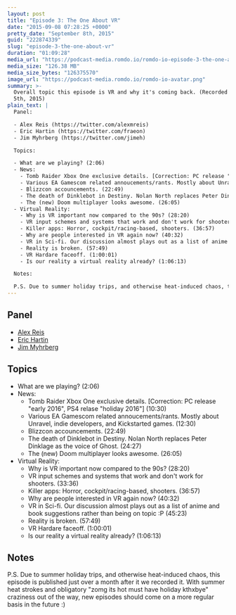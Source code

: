 ```yaml
---
layout: post
title: "Episode 3: The One About VR"
date: "2015-09-08 07:28:25 +0000"
pretty_date: "September 8th, 2015"
guid: "222874339"
slug: "episode-3-the-one-about-vr"
duration: "01:09:28"
media_url: "https://podcast-media.romdo.io/romdo-io-episode-3-the-one-about-vr.mp3"
media_size: "126.38 MB"
media_size_bytes: "126375570"
image_url: "https://podcast-media.romdo.io/romdo-io-avatar.png"
summary: >-
  Overall topic this episode is VR and why it's coming back. (Recorded on August
  5th, 2015)
plain_text: |
  Panel:

  - Alex Reis (https://twitter.com/alexmreis)
  - Eric Hartin (https://twitter.com/fraeon)
  - Jim Myhrberg (https://twitter.com/jimeh)

  Topics:

  - What are we playing? (2:06)
  - News:
    - Tomb Raider Xbox One exclusive details. [Correction: PC release "early 2016", PS4 relase "holiday 2016"] (10:30)
    - Various EA Gamescom related annoucements/rants. Mostly about Unravel, indie developers, and Kickstarted games. (12:30)
    - Blizzcon accouncements. (22:49)
    - The death of Dinklebot in Destiny. Nolan North replaces Peter Dinklage as the voice of Ghost. (24:27)
    - The (new) Doom multiplayer looks awesome. (26:05)
  - Virtual Reality:
    - Why is VR important now compared to the 90s? (28:20)
    - VR input schemes and systems that work and don't work for shooters. (33:36)
    - Killer apps: Horror, cockpit/racing-based, shooters. (36:57)
    - Why are people interested in VR again now? (40:32)
    - VR in Sci-fi. Our discussion almost plays out as a list of anime and book suggestions rather than being on topic :P (45:23)
    - Reality is broken. (57:49)
    - VR Hardare faceoff. (1:00:01)
    - Is our reality a virtual reality already? (1:06:13)

  Notes:

  P.S. Due to summer holiday trips, and otherwise heat-induced chaos, this episode is published just over a month after it we recorded it. With summer heat strokes and obligatory "zomg its hot must have holiday kthxbye" craziness out of the way, new episodes should come on a more regular basis in the future :)
---
```


## Panel

- [Alex Reis](https://twitter.com/alexmreis)
- [Eric Hartin](https://twitter.com/fraeon)
- [Jim Myhrberg](https://twitter.com/jimeh)

## Topics

- What are we playing? (2:06)
- News:
  - Tomb Raider Xbox One exclusive details. [Correction: PC release "early
    2016", PS4 relase "holiday 2016"] (10:30)
  - Various EA Gamescom related annoucements/rants. Mostly about Unravel, indie
    developers, and Kickstarted games. (12:30)
  - Blizzcon accouncements. (22:49)
  - The death of Dinklebot in Destiny. Nolan North replaces Peter Dinklage as
    the voice of Ghost. (24:27)
  - The (new) Doom multiplayer looks awesome. (26:05)
- Virtual Reality:
  - Why is VR important now compared to the 90s? (28:20)
  - VR input schemes and systems that work and don't work for shooters. (33:36)
  - Killer apps: Horror, cockpit/racing-based, shooters. (36:57)
  - Why are people interested in VR again now? (40:32)
  - VR in Sci-fi. Our discussion almost plays out as a list of anime and book
    suggestions rather than being on topic :P (45:23)
  - Reality is broken. (57:49)
  - VR Hardare faceoff. (1:00:01)
  - Is our reality a virtual reality already? (1:06:13)

## Notes

P.S. Due to summer holiday trips, and otherwise heat-induced chaos, this episode
is published just over a month after it we recorded it. With summer heat strokes
and obligatory "zomg its hot must have holiday kthxbye" craziness out of the
way, new episodes should come on a more regular basis in the future :)
